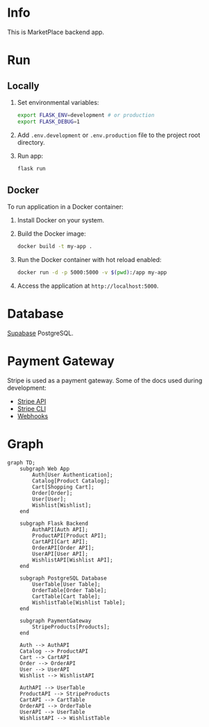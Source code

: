 # Info

This is MarketPlace backend app.

# Run

## Locally

1. Set environmental variables:

   ```bash
   export FLASK_ENV=development # or production
   export FLASK_DEBUG=1
   ```

2. Add `.env.development` or `.env.production` file to the project root directory.

3. Run app:

   ```bash 
   flask run
   ```

## Docker

To run application in a Docker container:

1. Install Docker on your system.

2. Build the Docker image:

    ```bash
    docker build -t my-app .
    ```

3. Run the Docker container with hot reload enabled:

    ```bash
    docker run -d -p 5000:5000 -v $(pwd):/app my-app
    ```

4. Access the application at `http://localhost:5000`.

# Database

[Supabase](https://supabase.com/dashboard/project/ulwhvgtkewyxpcubqfjq) PostgreSQL.

# Payment Gateway

Stripe is used as a payment gateway. Some of the docs used during development:

- [Stripe API](https://docs.stripe.com/api)
- [Stripe CLI](https://docs.stripe.com/stripe-apps/reference/cli)
- [Webhooks](https://docs.stripe.com/webhooks)

# Graph

```mermaid
graph TD;
    subgraph Web App
        Auth[User Authentication];
        Catalog[Product Catalog];
        Cart[Shopping Cart];
        Order[Order];
        User[User];
        Wishlist[Wishlist];
    end

    subgraph Flask Backend
        AuthAPI[Auth API];
        ProductAPI[Product API];
        CartAPI[Cart API];
        OrderAPI[Order API];
        UserAPI[User API];
        WishlistAPI[Wishlist API];
    end

    subgraph PostgreSQL Database
        UserTable[User Table];
        OrderTable[Order Table];
        CartTable[Cart Table];
        WishlistTable[Wishlist Table];
    end

    subgraph PaymentGateway
        StripeProducts[Products];
    end

    Auth --> AuthAPI
    Catalog --> ProductAPI
    Cart --> CartAPI
    Order --> OrderAPI
    User --> UserAPI
    Wishlist --> WishlistAPI

    AuthAPI --> UserTable
    ProductAPI --> StripeProducts
    CartAPI --> CartTable
    OrderAPI --> OrderTable
    UserAPI --> UserTable
    WishlistAPI --> WishlistTable
```